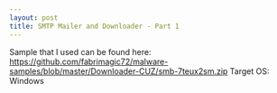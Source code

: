 ```yaml
---
layout: post
title: SMTP Mailer and Downloader - Part 1
---
```


Sample that I used can be found here: https://github.com/fabrimagic72/malware-samples/blob/master/Downloader-CUZ/smb-7teux2sm.zip
Target OS: Windows



